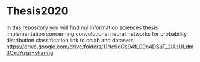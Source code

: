 # Thesis2020
In this repository you will find my information sciences thesis implementation concerning convolutional neural networks for probability distribution classification
link to colab and datasets; https://drive.google.com/drive/folders/11Nc9qCs94fL09n4DSuT_2lAsULdm3Cxu?usp=sharing

